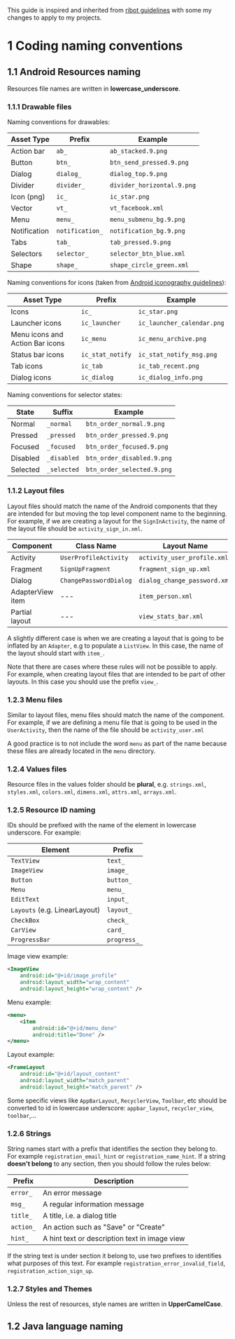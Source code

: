 This guide is inspired and inherited from [ribot guidelines](https://github.com/ribot/android-guidelines/blob/master/project_and_code_guidelines.md) with some my changes to apply to my projects.

# 1 Coding naming conventions
## 1.1 Android Resources naming

Resources file names are written in **lowercase_underscore**.

### 1.1.1 Drawable files

Naming conventions for drawables:


| Asset Type   | Prefix            |		Example                  |
|--------------| ------------------|-----------------------------|
| Action bar   | `ab_`             | `ab_stacked.9.png`          |
| Button       | `btn_`	           | `btn_send_pressed.9.png`    |
| Dialog       | `dialog_`         | `dialog_top.9.png`          |
| Divider      | `divider_`        | `divider_horizontal.9.png`  |
| Icon (png)   | `ic_`	           | `ic_star.png`               |
| Vector       | `vt_`             | `vt_facebook.xml`           |
| Menu         | `menu_	`          | `menu_submenu_bg.9.png`     |
| Notification | `notification_`	 | `notification_bg.9.png`     |
| Tabs         | `tab_`            | `tab_pressed.9.png`         |
| Selectors    | `selector_`       | `selector_btn_blue.xml`     |
| Shape        | `shape_`          | `shape_circle_green.xml`    |

Naming conventions for icons (taken from [Android iconography guidelines](http://developer.android.com/design/style/iconography.html)):

| Asset Type                      | Prefix             | Example                      |
| --------------------------------| ----------------   | ---------------------------- |
| Icons                           | `ic_`              | `ic_star.png`                |
| Launcher icons                  | `ic_launcher`      | `ic_launcher_calendar.png`   |
| Menu icons and Action Bar icons | `ic_menu`          | `ic_menu_archive.png`        |
| Status bar icons                | `ic_stat_notify`   | `ic_stat_notify_msg.png`     |
| Tab icons                       | `ic_tab`           | `ic_tab_recent.png`          |
| Dialog icons                    | `ic_dialog`        | `ic_dialog_info.png`         |

Naming conventions for selector states:

| State	       | Suffix          | Example                     |
|--------------|-----------------|-----------------------------|
| Normal       | `_normal`       | `btn_order_normal.9.png`    |
| Pressed      | `_pressed`      | `btn_order_pressed.9.png`   |
| Focused      | `_focused`      | `btn_order_focused.9.png`   |
| Disabled     | `_disabled`     | `btn_order_disabled.9.png`  |
| Selected     | `_selected`     | `btn_order_selected.9.png`  |

### 1.1.2 Layout files

Layout files should match the name of the Android components that they are intended for but moving the top level component name to the beginning. For example, if we are creating a layout for the `SignInActivity`, the name of the layout file should be `activity_sign_in.xml`.

| Component        | Class Name             | Layout Name                   |
| ---------------- | ---------------------- | ----------------------------- |
| Activity         | `UserProfileActivity`  | `activity_user_profile.xml`   |
| Fragment         | `SignUpFragment`       | `fragment_sign_up.xml`        |
| Dialog           | `ChangePasswordDialog` | `dialog_change_password.xml`  |
| AdapterView item | ---                    | `item_person.xml`             |
| Partial layout   | ---                    | `view_stats_bar.xml`       |

A slightly different case is when we are creating a layout that is going to be inflated by an `Adapter`, e.g to populate a `ListView`. In this case, the name of the layout should start with `item_`.

Note that there are cases where these rules will not be possible to apply. For example, when creating layout files that are intended to be part of other layouts. In this case you should use the prefix `view_`.

### 1.2.3 Menu files

Similar to layout files, menu files should match the name of the component. For example, if we are defining a menu file that is going to be used in the `UserActivity`, then the name of the file should be `activity_user.xml`

A good practice is to not include the word `menu` as part of the name because these files are already located in the `menu` directory.

### 1.2.4 Values files

Resource files in the values folder should be __plural__, e.g. `strings.xml`, `styles.xml`, `colors.xml`, `dimens.xml`, `attrs.xml`, `arrays.xml`.

### 1.2.5 Resource ID naming

IDs should be prefixed with the name of the element in lowercase underscore. For example:

| Element                              | Prefix            |
| -------------------------------------| ----------------- |
| `TextView`                           | `text_`           |
| `ImageView`                          | `image_`          |
| `Button`                             | `button_`         |
| `Menu`                               | `menu_`           |
| `EditText`                           | `input_`          |
| `Layouts` (e.g. LinearLayout)        | `layout_`         |
| `CheckBox`                           | `check_`          |
| `CarView`                            | `card_`           |
| `ProgressBar`                        | `progress_`       |

Image view example:

```xml
<ImageView
    android:id="@+id/image_profile"
    android:layout_width="wrap_content"
    android:layout_height="wrap_content" />
```

Menu example:

```xml
<menu>
	<item
        android:id="@+id/menu_done"
        android:title="Done" />
</menu>
```

Layout example:

```xml
<FrameLayout
    android:id="@+id/layout_content"
    android:layout_width="match_parent"
    android:layout_height="match_parent" />
```

Some specific views like `AppBarLayout`, `RecyclerView`, `Toolbar`, etc should be converted to id in lowercase underscore: `appbar_layout`, `recycler_view`, `toolbar`,...

### 1.2.6 Strings

String names start with a prefix that identifies the section they belong to. For example `registration_email_hint` or `registration_name_hint`. If a string __doesn't belong__ to any section, then you should follow the rules below:


| Prefix               | Description                                   |
| -----------------    | ----------------------------------------------|
| `error_`             | An error message                              |
| `msg_`               | A regular information message                 |
| `title_`             | A title, i.e. a dialog title                  |
| `action_`            | An action such as "Save" or "Create"          |
| `hint_`              | A hint text or description text in image view |

If the string text is under section it belong to, use two prefixes to identifies what purposes of this text. For example `registration_error_invalid_field`, `registration_action_sign_up`.

### 1.2.7 Styles and Themes

Unless the rest of resources, style names are written in __UpperCamelCase__.


## 1.2 Java language naming
